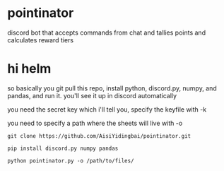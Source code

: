 # pointinator
discord bot that accepts commands from chat and tallies points and calculates reward tiers

# hi helm
so basically you git pull this repo, install python, discord.py, numpy, and pandas, and run it. you'll see it up in discord automatically

you need the secret key which i'll tell you, specify the keyfile with -k

you need to specify a path where the sheets will live with -o

`git clone https://github.com/AisiYidingbai/pointinator.git`

`pip install discord.py numpy pandas`

`python pointinator.py -o /path/to/files/`
